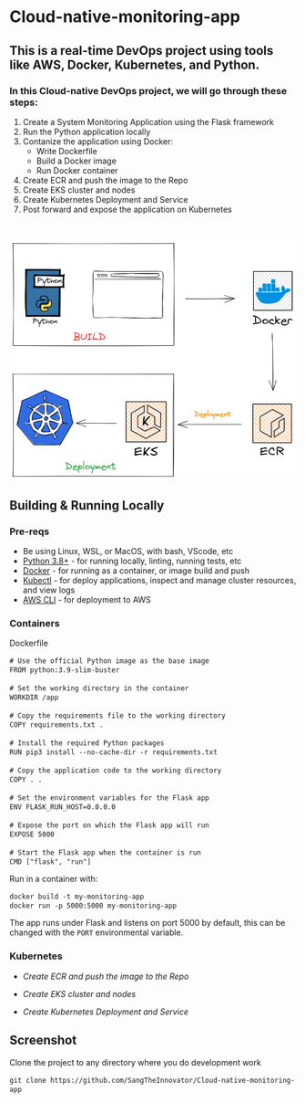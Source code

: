 # Cloud-native-monitoring-app

## This is a real-time DevOps project using tools like AWS, Docker, Kubernetes, and Python.

### In this Cloud-native DevOps project, we will go through these steps:

1. Create a System Monitoring Application using the Flask framework
2. Run the Python application locally
3. Contanize the application using Docker:
   -  Write Dockerfile
   -  Build a Docker image
   -  Run Docker container
5. Create ECR and push the image to the Repo
6. Create EKS cluster and nodes
7. Create Kubernetes Deployment and Service
8. Post forward and expose the application on Kubernetes
   
<br>

![project_diagram](diagram.png)


## Building & Running Locally

### Pre-reqs

- Be using Linux, WSL, or MacOS, with bash, VScode, etc
- [Python 3.8+](https://www.python.org/downloads/) - for running locally, linting, running tests, etc
- [Docker](https://docs.docker.com/get-docker/) - for running as a container, or image build and push
- [Kubectl](https://kubernetes.io/docs/tasks/tools/) - for deploy applications, inspect and manage cluster resources, and view logs
- [AWS CLI](https://aws.amazon.com/cli/) - for deployment to AWS


### Containers

Dockerfile
```
# Use the official Python image as the base image
FROM python:3.9-slim-buster

# Set the working directory in the container
WORKDIR /app

# Copy the requirements file to the working directory
COPY requirements.txt .

# Install the required Python packages
RUN pip3 install --no-cache-dir -r requirements.txt 

# Copy the application code to the working directory
COPY . .

# Set the environment variables for the Flask app
ENV FLASK_RUN_HOST=0.0.0.0

# Expose the port on which the Flask app will run
EXPOSE 5000

# Start the Flask app when the container is run
CMD ["flask", "run"]
```

Run in a container with:

```
docker build -t my-monitoring-app
docker run -p 5000:5000 my-monitoring-app
```

The app runs under Flask and listens on port 5000 by default, this can be changed with the `PORT` environmental variable.


### Kubernetes

- *Create ECR and push the image to the Repo*

- *Create EKS cluster and nodes*

- *Create Kubernetes Deployment and Service*


## Screenshot


Clone the project to any directory where you do development work

```
git clone https://github.com/SangTheInnovator/Cloud-native-monitoring-app
```

